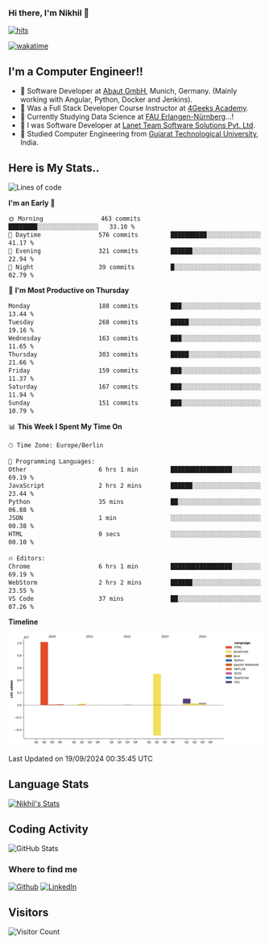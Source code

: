 ### Hi there, I'm Nikhil 👋

[![hits](https://hits.sh/github.com/silentsoft/hits.svg?color=2311cc)](https://hits.sh/github.com/silentsoft/hits/)

[![wakatime](https://wakatime.com/badge/user/369b6a3a-7953-4ff9-b7c7-be53d0a7ccc6.svg)](https://wakatime.com/@369b6a3a-7953-4ff9-b7c7-be53d0a7ccc6)

## I'm a  Computer Engineer!!

- 🌱 Software Developer at [Abaut GmbH](https://www.abaut.de/), Munich, Germany. (Mainly working with Angular, Python, Docker and Jenkins).
- 🌱 Was a Full Stack Developer Course Instructor at [4Geeks Academy](https://4geeks.com/).
- 🌱 Currently Studying Data Science at [FAU Erlangen-Nürnberg](https://www.fau.de/)...!
- 🌱 I was Software Developer at [Lanet Team Software Solutions Pvt. Ltd](https://lanetteam.com/).
- 🌱 Studied Computer Engineering from [Gujarat Technological University](https://www.gtu.ac.in/), India.

<h2>Here is My Stats..</h2>

<!--START_SECTION:waka-->
![Lines of code](https://img.shields.io/badge/From%20Hello%20World%20I%27ve%20Written-17.1%20million%20lines%20of%20code-blue)

**I'm an Early 🐤** 

```text
🌞 Morning                463 commits         ████████░░░░░░░░░░░░░░░░░   33.10 % 
🌆 Daytime                576 commits         ██████████░░░░░░░░░░░░░░░   41.17 % 
🌃 Evening                321 commits         ██████░░░░░░░░░░░░░░░░░░░   22.94 % 
🌙 Night                  39 commits          █░░░░░░░░░░░░░░░░░░░░░░░░   02.79 % 
```
📅 **I'm Most Productive on Thursday** 

```text
Monday                   188 commits         ███░░░░░░░░░░░░░░░░░░░░░░   13.44 % 
Tuesday                  268 commits         █████░░░░░░░░░░░░░░░░░░░░   19.16 % 
Wednesday                163 commits         ███░░░░░░░░░░░░░░░░░░░░░░   11.65 % 
Thursday                 303 commits         █████░░░░░░░░░░░░░░░░░░░░   21.66 % 
Friday                   159 commits         ███░░░░░░░░░░░░░░░░░░░░░░   11.37 % 
Saturday                 167 commits         ███░░░░░░░░░░░░░░░░░░░░░░   11.94 % 
Sunday                   151 commits         ███░░░░░░░░░░░░░░░░░░░░░░   10.79 % 
```


📊 **This Week I Spent My Time On** 

```text
🕑︎ Time Zone: Europe/Berlin

💬 Programming Languages: 
Other                    6 hrs 1 min         █████████████████░░░░░░░░   69.19 % 
JavaScript               2 hrs 2 mins        ██████░░░░░░░░░░░░░░░░░░░   23.44 % 
Python                   35 mins             ██░░░░░░░░░░░░░░░░░░░░░░░   06.88 % 
JSON                     1 min               ░░░░░░░░░░░░░░░░░░░░░░░░░   00.38 % 
HTML                     0 secs              ░░░░░░░░░░░░░░░░░░░░░░░░░   00.10 % 

🔥 Editors: 
Chrome                   6 hrs 1 min         █████████████████░░░░░░░░   69.19 % 
WebStorm                 2 hrs 2 mins        ██████░░░░░░░░░░░░░░░░░░░   23.55 % 
VS Code                  37 mins             ██░░░░░░░░░░░░░░░░░░░░░░░   07.26 % 
```

**Timeline**

![Lines of Code chart](https://raw.githubusercontent.com/nikhilmaguwala/nikhilmaguwala/main/assets/bar_graph.png)


 Last Updated on 19/09/2024 00:35:45 UTC
<!--END_SECTION:waka-->

<h2>Language Stats</h2>

[![Nikhil's Stats](https://github-readme-stats.vercel.app/api/wakatime?username=nikhilmaguwala&layout=compact&title=Stats)](https://github.com/nikhilmaguwala)


<h2>Coding Activity</h2>

<p><img src="https://wakatime.com/share/@nikhilmaguwala/7dd532b8-3e5e-4c26-8c46-68cc27712a92.svg" alt="GitHub Stats"></p>

<h3>Where to find me</h3>
<p>
    <a href="https://github.com/nikhilmaguwala" target="_blank"><img alt="Github" src="https://img.shields.io/badge/GitHub-%2312100E.svg?&style=for-the-badge&logo=Github&logoColor=white" /></a>
    <a href="https://www.linkedin.com/in/nikhil-maguwala" target="_blank"><img alt="LinkedIn" src="https://img.shields.io/badge/linkedin-%230077B5.svg?&style=for-the-badge&logo=linkedin&logoColor=white" /></a> 
</p>


<h2>Visitors</h2>

![Visitor Count](https://profile-counter.glitch.me/nikhilmaguwala/count.svg)

[website]: https://nikhilmaguwala.github.io/
[instagram]: https://www.instagram.com/nikhil_maguwala/
[linkedin]: https://www.linkedin.com/in/nikhil-maguwala/

